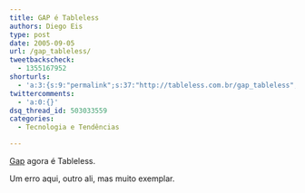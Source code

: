 ```yaml
---
title: GAP é Tableless
authors: Diego Eis
type: post
date: 2005-09-05
url: /gap_tableless/
tweetbackscheck:
  - 1355167952
shorturls:
  - 'a:3:{s:9:"permalink";s:37:"http://tableless.com.br/gap_tableless";s:7:"tinyurl";s:26:"http://tinyurl.com/3vwg38g";s:4:"isgd";s:19:"http://is.gd/nuWUJw";}'
twittercomments:
  - 'a:0:{}'
dsq_thread_id: 503033559
categories:
  - Tecnologia e Tendências

---
```

[Gap][1] agora é Tableless.
  
Um erro aqui, outro ali, mas muito exemplar.

 [1]: http://www.gap.com/